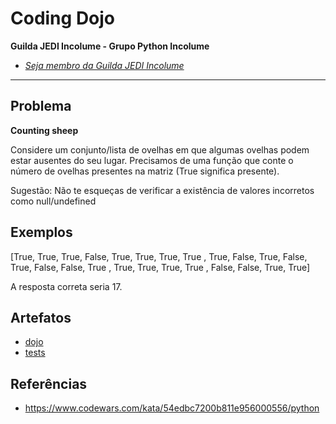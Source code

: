 # Coding Dojo

**Guilda JEDI Incolume - Grupo Python Incolume**

- _[Seja membro da Guilda JEDI Incolume](https://discord.gg/eBNamXVtBW)_

---

## Problema

**Counting sheep**

Considere um conjunto/lista de ovelhas em que algumas ovelhas podem estar ausentes do seu lugar. Precisamos de uma função que conte o número de ovelhas presentes na matriz (True significa presente).

Sugestão: Não te esqueças de verificar a existência de valores incorretos como null/undefined

## Exemplos

[True,  True,  True,  False,
  True,  True,  True,  True ,
  True,  False, True,  False,
  True,  False, False, True ,
  True,  True,  True,  True ,
  False, False, True,  True]

A resposta correta seria 17.

## Artefatos

- [dojo](./__init__.py)
- [tests](./test_20240510.py)


## Referências

- https://www.codewars.com/kata/54edbc7200b811e956000556/python
